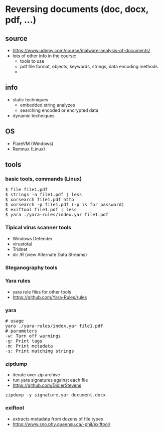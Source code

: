 # Reversing documents (doc, docx, pdf, ...)
## source
* https://www.udemy.com/course/malware-analysis-of-documents/
* lots of other info in the course:
  * tools to use
  * pdf file format, objects, keywords, strings, data encoding methods
  * 
## info
* static techniques
  * embedded string analyzes
  * searching encoded or encrypted data
* dynamic techniques
## OS
* FlareVM (Windows)
* Remnux (Linux)
## tools
### basic tools, commands (Linux)
<pre>
$ file file1.pdf
$ strings -a file1.pdf | less
$ xorsearch file1.pdf http
$ xorsearch -p file1.pdf (-p is for password)
$ exiftool file1.pdf | less
$ yara ./yara-rules/index.yar file1.pdf
</pre>
### Tipical virus scanner tools
* Windows Defender
* virustotal
* Tridnet
* dir /R (view Alternate Data Streams)
### Steganography tools

### Yara rules
* yara rule files for other tools
* https://github.com/Yara-Rules/rules
### yara
<pre>
# usage
yara ./yara-rules/index.yar file1.pdf
# parameters
-w: Turn off warnings
-g: Print tags
-m: Print metadata
-s: Print matching strings
</pre>
### zipdump
* iterate over zip archive
* run yara signatures against each file
* https://github.com/DidierStevens
<pre>
zipdump -y signature.yar document.docx
</pre>
### exiftool
* extracts metadata from dozens of file types
* https://www.sno.phy.queensu.ca/-phil/exiftool/
